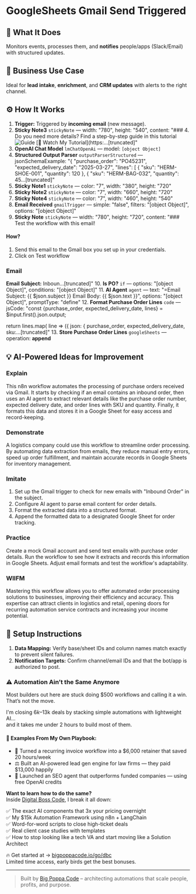 # GoogleSheets Gmail Send Triggered
  ## 🚀 What It Does
  Monitors events, processes them, and **notifies** people/apps (Slack/Email) with structured updates.
  
  ## 💼 Business Use Case
  Ideal for **lead intake**, **enrichment**, and **CRM updates** with alerts to the right channel.
  
  ## ⚙️ How It Works
  1. **Trigger:** Triggered by **incoming email** (new message).
  2. **Sticky Note3** `stickyNote` — width: "780", height: "540", content: "### 4. Do you need more details?
Find a step-by-step guide in this tutorial
![Guide](https://www.samirsaci.com/content/images/2025/03/Miniature-2.png)
[🎥 Watch My Tutorial](https:…[truncated]"
3. **OpenAI Chat Model** `lmChatOpenAi` — model: `[object Object]`
4. **Structured Output Parser** `outputParserStructured` — jsonSchemaExample: "{
  "purchase_order": "PO45231",
  "expected_delivery_date": "2025-03-27",
  "lines": [
    { "sku": "HERM-SHOE-001", "quantity": 120 },
    { "sku": "HERM-BAG-032", "quantity": 45…[truncated]"
5. **Sticky Note1** `stickyNote` — color: "7", width: "380", height: "720"
6. **Sticky Note2** `stickyNote` — color: "7", width: "660", height: "720"
7. **Sticky Note4** `stickyNote` — color: "7", width: "460", height: "540"
8. **Email Received** `gmailTrigger` — simple: "false", filters: "[object Object]", options: "[object Object]"
9. **Sticky Note** `stickyNote` — width: "780", height: "720", content: "### Test the workflow with this email!

#### How?
1. Send this email to the Gmail box you set up in your credentials.
2. Click on Test workflow

### Email
**Email Subject:** Inboun…[truncated]"
10. **Is PO?** `if` — options: "[object Object]", conditions: "[object Object]"
11. **AI Agent** `agent` — text: "=Email Subject:  {{ $json.subject }}
Email Body: 
{{ $json.text }}", options: "[object Object]", promptType: "define"
12. **Format Purchase Order Lines** `code` — jsCode: "const {purchase_order, expected_delivery_date, lines} = $input.first().json.output;

return lines.map( line => ({
  json: {
    purchase_order,
    expected_delivery_date,
    sku:…[truncated]"
13. **Store Purchase Order Lines** `googleSheets` — operation: **append**
  
  ## 💡 AI-Powered Ideas for Improvement
  ### Explain
This n8n workflow automates the processing of purchase orders received via Gmail. It starts by checking if an email contains an inbound order, then uses an AI agent to extract relevant details like the purchase order number, expected delivery date, and order lines with SKU and quantity. Finally, it formats this data and stores it in a Google Sheet for easy access and record-keeping.

### Demonstrate
A logistics company could use this workflow to streamline order processing. By automating data extraction from emails, they reduce manual entry errors, speed up order fulfillment, and maintain accurate records in Google Sheets for inventory management.

### Imitate
1. Set up the Gmail trigger to check for new emails with "Inbound Order" in the subject.
2. Configure AI agent to parse email content for order details.
3. Format the extracted data into a structured format.
4. Append the formatted data to a designated Google Sheet for order tracking.

### Practice
Create a mock Gmail account and send test emails with purchase order details. Run the workflow to see how it extracts and records this information in Google Sheets. Adjust email formats and test the workflow's adaptability.

### WIIFM
Mastering this workflow allows you to offer automated order processing solutions to businesses, improving their efficiency and accuracy. This expertise can attract clients in logistics and retail, opening doors for recurring automation service contracts and increasing your income potential.
  
  ## 🔧 Setup Instructions
  1. **Data Mapping:** Verify base/sheet IDs and column names match exactly to prevent silent failures.
2. **Notification Targets:** Confirm channel/email IDs and that the bot/app is authorized to post.
  
### ⚠️ Automation Ain’t the Same Anymore

Most builders out here are stuck doing $500 workflows and calling it a win.  
That’s not the move.  

I'm closing $6k–$13k deals by stacking simple automations with lightweight AI...  
and it takes me under 2 hours to build most of them.

#### 🧠 Examples From My Own Playbook:
- 🔁 Turned a recurring invoice workflow into a $6,000 retainer that saved 20 hours/week  
- ⚖️ Built an AI-powered lead gen engine for law firms — they paid $13,000 happily  
- 🚀 Launched an SEO agent that outperforms funded companies — using free OpenAI credits  

**Want to learn how to do the same?**  
Inside [Digital Boss Code](https://bigpoppacode.io/go/dbc), I break it all down:

✅ The exact AI components that 3x your pricing overnight  
✅ My $15k Automation Framework using n8n + LangChain  
✅ Word-for-word scripts to close high-ticket deals  
✅ Real client case studies with templates  
✅ How to stop looking like a tech VA and start moving like a Solution Architect  

🔥 Get started at → [bigpoppacode.io/go/dbc](https://bigpoppacode.io/go/dbc)  
Limited time access, early birds get the best bonuses.

---
> Built by [Big Poppa Code](https://bigpoppacode.io) – architecting automations that scale people, profits, and purpose.
  